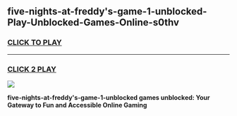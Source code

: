 
## five-nights-at-freddy's-game-1-unblocked-Play-Unblocked-Games-Online-s0thv
<h3>
<a href="https://premium76.site?title=five-nights-at-freddy's-game-1-unblocked&ref=25A">CLICK TO PLAY</a></h3>
<hr>

<h3>
<a href="https://premium76.site?title=five-nights-at-freddy's-game-1-unblocked&ref=25A">CLICK 2 PLAY</a>
  
</h3>

<a href="https://premium76.site?title=five-nights-at-freddy's-game-1-unblocked&ref=25A"><img src="https://clearcache.store/games.png"></a>


**five-nights-at-freddy's-game-1-unblocked games unblocked: Your Gateway to Fun and Accessible Online Gaming**

